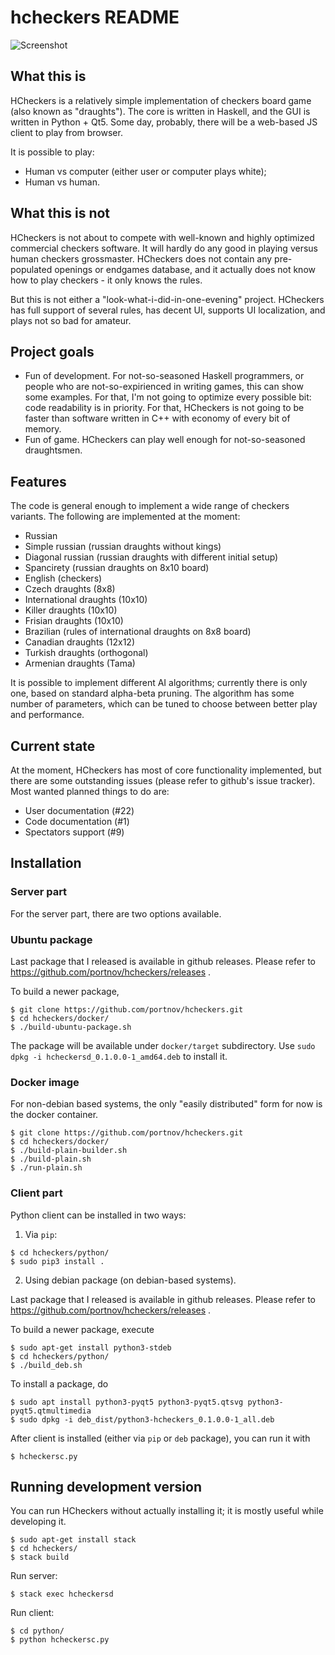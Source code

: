 # hcheckers README

![Screenshot](https://user-images.githubusercontent.com/284644/158859116-2a5bfb7e-4662-43de-bbf4-9fe37fa6c247.png)

## What this is

HCheckers is a relatively simple implementation of checkers board game (also known as "draughts").
The core is written in Haskell, and the GUI is written in Python + Qt5. Some
day, probably, there will be a web-based JS client to play from browser.

It is possible to play:

* Human vs computer (either user or computer plays white);
* Human vs human.

## What this is not

HCheckers is not about to compete with well-known and highly optimized
commercial checkers software. It will hardly do any good in playing versus
human checkers grossmaster.
HCheckers does not contain any pre-populated openings or endgames database, and
it actually does not know how to play checkers - it only knows the rules.

But this is not either a "look-what-i-did-in-one-evening" project. HCheckers
has full support of several rules, has decent UI, supports UI localization, and
plays not so bad for amateur.

## Project goals

* Fun of development. For not-so-seasoned Haskell programmers, or people who are
  not-so-expirienced in writing games, this can show some examples. For that,
  I'm not going to optimize every possible bit: code readability is in
  priority. For that, HCheckers is not going to be faster than software written
  in C++ with economy of every bit of memory.
* Fun of game. HCheckers can play well enough for not-so-seasoned draughtsmen.


## Features

The code is general enough to implement a wide range of checkers variants.
The following are implemented at the moment:

* Russian
* Simple russian (russian draughts without kings)
* Diagonal russian (russian draughts with different initial setup)
* Spancirety (russian draughts on 8x10 board)
* English (checkers)
* Czech draughts (8x8)
* International draughts (10x10)
* Killer draughts (10x10)
* Frisian draughts (10x10)
* Brazilian (rules of international draughts on 8x8 board)
* Canadian draughts (12x12)
* Turkish draughts (orthogonal)
* Armenian draughts (Tama)

It is possible to implement different AI algorithms; currently there is only
one, based on standard alpha-beta pruning. The algorithm has some number of
parameters, which can be tuned to choose between better play and performance.

## Current state

At the moment, HCheckers has most of core functionality implemented, but there
are some outstanding issues (please refer to github's issue tracker).
Most wanted planned things to do are:

* User documentation (#22)
* Code documentation (#1)
* Spectators support (#9)

## Installation

### Server part

For the server part, there are two options available.

### Ubuntu package

Last package that I released is available in github releases. Please refer to
https://github.com/portnov/hcheckers/releases .

To build a newer package,

```
$ git clone https://github.com/portnov/hcheckers.git
$ cd hcheckers/docker/
$ ./build-ubuntu-package.sh
```

The package will be available under `docker/target` subdirectory. 
Use `sudo dpkg -i hcheckersd_0.1.0.0-1_amd64.deb` to install it.

### Docker image

For non-debian based systems, the only "easily distributed" form for now is the
docker container.

```
$ git clone https://github.com/portnov/hcheckers.git
$ cd hcheckers/docker/
$ ./build-plain-builder.sh
$ ./build-plain.sh
$ ./run-plain.sh
```

### Client part

Python client can be installed in two ways:

1) Via `pip`:

```
$ cd hcheckers/python/
$ sudo pip3 install .
```

2) Using debian package (on debian-based systems).

Last package that I released is available in github releases. Please refer to
https://github.com/portnov/hcheckers/releases .

To build a newer package, execute

```
$ sudo apt-get install python3-stdeb
$ cd hcheckers/python/
$ ./build_deb.sh
```

To install a package, do

```
$ sudo apt install python3-pyqt5 python3-pyqt5.qtsvg python3-pyqt5.qtmultimedia
$ sudo dpkg -i deb_dist/python3-hcheckers_0.1.0.0-1_all.deb
```

After client is installed (either via `pip` or `deb` package), you can run it with

```
$ hcheckersc.py
```

## Running development version

You can run HCheckers without actually installing it; it is mostly useful while developing it.

```
$ sudo apt-get install stack
$ cd hcheckers/
$ stack build
```

Run server:

```
$ stack exec hcheckersd
```

Run client:
```
$ cd python/
$ python hcheckersc.py
```

